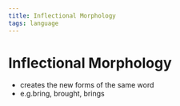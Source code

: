 ```yaml
---
title: Inflectional Morphology
tags: language
---
```


# Inflectional Morphology
- creates the new forms of the same word
- e.g.bring, brought, brings












